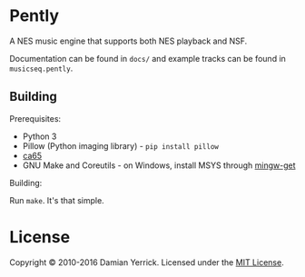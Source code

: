 # Pently

A NES music engine that supports both NES playback and NSF.

Documentation can be found in `docs/` and example tracks can be found in `musicseq.pently`.

## Building

Prerequisites:

- Python 3
- Pillow (Python imaging library) - `pip install pillow`
- [ca65](https://cc65.github.io/cc65/)
- GNU Make and Coreutils - on Windows, install MSYS through
  [mingw-get](http://www.mingw.org/wiki/Getting_Started)

Building:

Run `make`. It's that simple.

# License
Copyright &copy; 2010-2016 Damian Yerrick. Licensed under the [MIT License](LICENSE).
